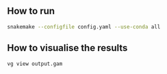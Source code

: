 ## How to run

```bash
snakemake --configfile config.yaml --use-conda all
```

## How to visualise the results

```bash
vg view output.gam
```

